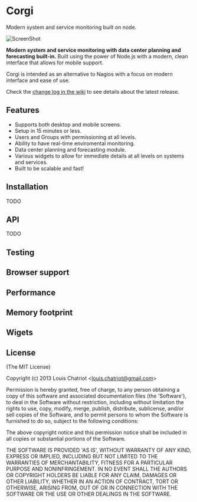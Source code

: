 # Corgi

Modern system and service monitoring built on node.

![ScreenShot](https://raw.github.com/shepherds/corgi/master/docs/assets/Corgi.png)

**Modern system and service monitoring with data center planning and forecasting built-in.** Built using the power of Node.js
with a modern, clean interface that allows for mobile support.

Corgi is intended as an alternative to Nagios with a focus on modern interface and ease of use.

Check the <a href="https://github.com/shepherds/corgi/wiki/Change-log" target="_blank">change log in the wiki</a> to see details about the latest release.

## Features
* Supports both desktop and mobile screens.
* Setup in 15 minutes or less.
* Users and Groups with permissioning at all levels.
* Ability to have real-time enviromental monitoring.
* Data center planning and forecasting module.
* Various widgets to allow for immediate details at all levels on systems and services.
* Built to be scalable and fast!

## Installation
TODO

## API
TODO

## Testing

## Browser support

## Performance

## Memory footprint

## Wigets

## License 

(The MIT License)

Copyright (c) 2013 Louis Chatriot &lt;louis.chatriot@gmail.com&gt;

Permission is hereby granted, free of charge, to any person obtaining
a copy of this software and associated documentation files (the
'Software'), to deal in the Software without restriction, including
without limitation the rights to use, copy, modify, merge, publish,
distribute, sublicense, and/or sell copies of the Software, and to
permit persons to whom the Software is furnished to do so, subject to
the following conditions:

The above copyright notice and this permission notice shall be
included in all copies or substantial portions of the Software.

THE SOFTWARE IS PROVIDED 'AS IS', WITHOUT WARRANTY OF ANY KIND,
EXPRESS OR IMPLIED, INCLUDING BUT NOT LIMITED TO THE WARRANTIES OF
MERCHANTABILITY, FITNESS FOR A PARTICULAR PURPOSE AND NONINFRINGEMENT.
IN NO EVENT SHALL THE AUTHORS OR COPYRIGHT HOLDERS BE LIABLE FOR ANY
CLAIM, DAMAGES OR OTHER LIABILITY, WHETHER IN AN ACTION OF CONTRACT,
TORT OR OTHERWISE, ARISING FROM, OUT OF OR IN CONNECTION WITH THE
SOFTWARE OR THE USE OR OTHER DEALINGS IN THE SOFTWARE.